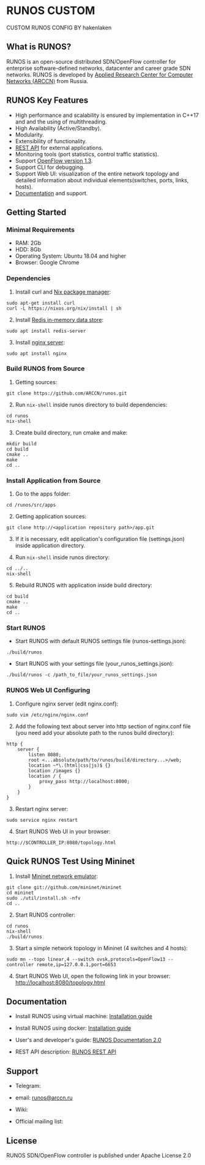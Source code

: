 # RUNOS CUSTOM

CUSTOM RUNOS CONFIG BY hakenlaken 


## What is RUNOS?

RUNOS is an open-source distributed SDN/OpenFlow controller for enterprise software-defined networks, datacenter and career grade SDN networks.
RUNOS is developed by [Applied Research Center for Computer Networks (ARCCN)](http://en.arccn.ru/) from Russia.


## RUNOS Key Features

* High performance and scalability is ensured by implementation in C++17 and and the using of multithreading.
* High Availability (Active/Standby).
* Modularity.
* Extensibility of functionality.
* [REST API](http://arccn.github.io/runos/docs-2.0/eng/51_RUNOS_REST_API.html) for external applications.
* Monitoring tools (port statistics, control traffic statistics).
* Support [OpenFlow version 1.3](https://www.opennetworking.org/wp-content/uploads/2014/10/openflow-spec-v1.3.0.pdf).
* Support CLI for debugging.
* Support Web UI: visualization of the entire network topology and detailed information about individual elements(switches, ports, links, hosts).
* [Documentation](http://arccn.github.io/runos/docs-2.0/eng/index.html) and support.

## Getting Started

### Minimal Requirements
* RAM: 2Gb
* HDD: 8Gb
* Operating System: Ubuntu 18.04 and higher
* Browser: Google Chrome

### Dependencies


1. Install curl and [Nix package manager](https://nixos.org/nix/manual/):
``` 
sudo apt-get install curl
curl -L https://nixos.org/nix/install | sh 
```

2. Install [Redis in-memory data store](https://redis.io/):
```
sudo apt install redis-server
```
3. Install [nginx server](https://nginx.org/en/):
```
sudo apt install nginx
```

### Build RUNOS from Source
1. Getting sources:
``` 
git clone https://github.com/ARCCN/runos.git 
```

2. Run `nix-shell` inside runos directory to build dependencies:
```
cd runos
nix-shell
```

3. Create build directory, run cmake and make:
``` 
mkdir build
cd build
cmake ..
make
cd ..
```

### Install Application from Source
1. Go to the apps folder:
```
cd /runos/src/apps
```

2. Getting application sources:
```
git clone http://<application repository path>/app.git
```

3. If it is necessary, edit application's configuration file (settings.json) inside application directory.
    
4. Run `nix-shell` inside runos directory:
```
cd ../..
nix-shell
```

5. Rebuild RUNOS with application inside build directory:
```
cd build
cmake ..
make
cd ..
```

### Start RUNOS
* Start RUNOS with default RUNOS settings file (runos-settings.json):
```
./build/runos
```

* Start RUNOS with your settings file (your_runos_settings.json):
```
./build/runos -c /path_to_file/your_runos_settings.json
```

### RUNOS Web UI Configuring

1. Configure nginx server (edit nginx.conf):
```
sudo vim /etc/nginx/nginx.conf
```

2. Add the following text about server into http section of nginx.conf file (you need add your absolute path to the runos build directory):
```
http {
    server {
        listen 8080;
        root <...absolute/path/to/runos/build/directory...>/web;
        location ~*\.(html|css|js)$ {}
        location /images {}
        location / {
            proxy_pass http://localhost:8000;
        }
    }
}
```

3. Restart nginx server:
```
sudo service nginx restart
```

4. Start RUNOS Web UI in your browser:
```
http://$CONTROLLER_IP:8080/topology.html
```

## Quick RUNOS Test Using Mininet

1. Install [Mininet network emulator](http://mininet.org/):
```
git clone git://github.com/mininet/mininet
cd mininet
sudo ./util/install.sh -nfv
cd ..
```

2. Start RUNOS controller:
```
cd runos
nix-shell
./build/runos
```

3. Start a simple network topology in Mininet (4 switches and 4 hosts):
```
sudo mn --topo linear,4 --switch ovsk,protocols=OpenFlow13 --controller remote,ip=127.0.0.1,port=6653
```

4. Start RUNOS Web UI, open the following link in your browser: [http://localhost:8080/topology.html](http://localhost:8080/topology.html)


## Documentation

* Install RUNOS using virtual machine: [Installation guide](http://arccn.github.io/runos/docs-2.0/eng/11_RUNOS_InstallationGuide.html#installation-with-virtual-machine-image)

* Install RUNOS using docker: [Installation guide](http://arccn.github.io/runos/docs-2.0/eng/11_RUNOS_InstallationGuide.html#installation-with-docker)

* User's and developer's guide: [RUNOS Documentation 2.0](http://arccn.github.io/runos/docs-2.0/eng/index.html)

* REST API description: [RUNOS REST API](http://arccn.github.io/runos/docs-2.0/eng/51_RUNOS_REST_API.html)


## Support

* Telegram: 

* email: runos@arccn.ru

* Wiki: 

* Official mailing list: 

## License

RUNOS SDN/OpenFlow controller is published under Apache License 2.0
